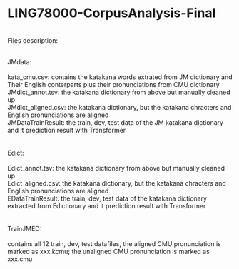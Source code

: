 # LING78000-CorpusAnalysis-Final

<br />Files description:

<br />JMdata:
<br />
<br />      kata_cmu.csv: contains the katakana words extrated from JM dictionary and Their English conterparts plus their pronunciations from CMU dictionary
<br />      JMdict_annot.tsv: the katakana dictionary from above but manually cleaned up
<br />      JMdict_aligned.csv: the katakana dictionary, but the katakana chracters and English pronunciations are aligned
<br />      JMDataTrainResult: the train, dev, test data of the JM katakana dictionary and it prediction result with Transformer
<br />
<br />
<br />Edict:
<br />
<br />      Edict_annot.tsv: the katakana dictionary from above but manually cleaned up
<br />      Edict_aligned.csv: the katakana dictionary, but the katakana chracters and English pronunciations are aligned
<br />      EDataTrainResult: the train, dev, test data of the katakana dictionary extracted from Edictionary and it prediction result with Transformer
<br />
<br />
<br />TrainJMED:
<br />
<br />      contains all 12 train, dev, test datafiles, the aligned CMU pronunciation is marked as xxx.kcmu; the unaligned CMU pronunciation is marked as xxx.cmu


